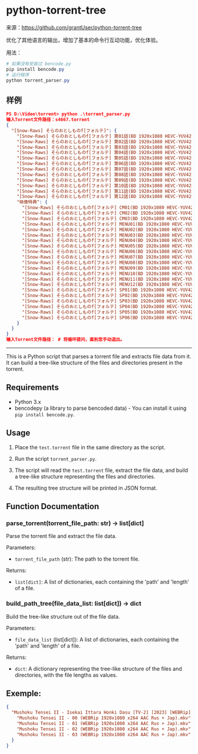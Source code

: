 # python-torrent-tree

来源：https://github.com/grantUser/python-torrent-tree

优化了其他语言的输出，增加了基本的命令行互动功能，优化体验。

用法：

```powershell
# 如果没有安装过 bencode.py
pip install bencode.py
# 运行程序
python torrent_parser.py
```

## 样例

```json
PS D:\Video\torrent> python .\torrent_parser.py
输入Torrent文件路径：s4667.torrent
{
  "[Snow-Raws] そらのおとしものf[フォルテ]": {
    "[Snow-Raws] そらのおとしものf[フォルテ] 第01話(BD 1920x1080 HEVC-YUV420P10 FLACx2).mkv": 1807244349,
    "[Snow-Raws] そらのおとしものf[フォルテ] 第02話(BD 1920x1080 HEVC-YUV420P10 FLACx2).mkv": 1845941503,
    "[Snow-Raws] そらのおとしものf[フォルテ] 第03話(BD 1920x1080 HEVC-YUV420P10 FLACx2).mkv": 2012186249,
    "[Snow-Raws] そらのおとしものf[フォルテ] 第04話(BD 1920x1080 HEVC-YUV420P10 FLACx2).mkv": 1737666172,
    "[Snow-Raws] そらのおとしものf[フォルテ] 第05話(BD 1920x1080 HEVC-YUV420P10 FLACx2).mkv": 1676025054,
    "[Snow-Raws] そらのおとしものf[フォルテ] 第06話(BD 1920x1080 HEVC-YUV420P10 FLACx2).mkv": 1685256173,
    "[Snow-Raws] そらのおとしものf[フォルテ] 第07話(BD 1920x1080 HEVC-YUV420P10 FLACx2).mkv": 1850239983,
    "[Snow-Raws] そらのおとしものf[フォルテ] 第08話(BD 1920x1080 HEVC-YUV420P10 FLACx2).mkv": 1758662032,
    "[Snow-Raws] そらのおとしものf[フォルテ] 第09話(BD 1920x1080 HEVC-YUV420P10 FLACx2).mkv": 1497744894,
    "[Snow-Raws] そらのおとしものf[フォルテ] 第10話(BD 1920x1080 HEVC-YUV420P10 FLACx2).mkv": 1343352926,
    "[Snow-Raws] そらのおとしものf[フォルテ] 第11話(BD 1920x1080 HEVC-YUV420P10 FLACx2).mkv": 1579451144,
    "[Snow-Raws] そらのおとしものf[フォルテ] 第12話(BD 1920x1080 HEVC-YUV420P10 FLACx2).mkv": 1390658326,
    "映像特典": {
      "[Snow-Raws] そらのおとしものf[フォルテ] CM01(BD 1920x1080 HEVC-YUV420P10 FLAC).mkv": 31615209,
      "[Snow-Raws] そらのおとしものf[フォルテ] CM02(BD 1920x1080 HEVC-YUV420P10 FLAC).mkv": 32216217,
      "[Snow-Raws] そらのおとしものf[フォルテ] CM03(BD 1920x1080 HEVC-YUV420P10 FLAC).mkv": 25546298,
      "[Snow-Raws] そらのおとしものf[フォルテ] MENU01(BD 1920x1080 HEVC-YUV420P10 FLAC).mkv": 9265709,
      "[Snow-Raws] そらのおとしものf[フォルテ] MENU02(BD 1920x1080 HEVC-YUV420P10 FLAC).mkv": 9118737,
      "[Snow-Raws] そらのおとしものf[フォルテ] MENU03(BD 1920x1080 HEVC-YUV420P10 FLAC).mkv": 8496484,
      "[Snow-Raws] そらのおとしものf[フォルテ] MENU04(BD 1920x1080 HEVC-YUV420P10 FLAC).mkv": 8748018,
      "[Snow-Raws] そらのおとしものf[フォルテ] MENU05(BD 1920x1080 HEVC-YUV420P10 FLAC).mkv": 10802966,
      "[Snow-Raws] そらのおとしものf[フォルテ] MENU06(BD 1920x1080 HEVC-YUV420P10 FLAC).mkv": 10373027,
      "[Snow-Raws] そらのおとしものf[フォルテ] MENU07(BD 1920x1080 HEVC-YUV420P10 FLAC).mkv": 11934402,
      "[Snow-Raws] そらのおとしものf[フォルテ] MENU08(BD 1920x1080 HEVC-YUV420P10 FLAC).mkv": 12353283,
      "[Snow-Raws] そらのおとしものf[フォルテ] MENU09(BD 1920x1080 HEVC-YUV420P10 FLAC).mkv": 10379625,
      "[Snow-Raws] そらのおとしものf[フォルテ] MENU10(BD 1920x1080 HEVC-YUV420P10 FLAC).mkv": 10699775,
      "[Snow-Raws] そらのおとしものf[フォルテ] MENU11(BD 1920x1080 HEVC-YUV420P10 FLAC).mkv": 9894546,
      "[Snow-Raws] そらのおとしものf[フォルテ] MENU12(BD 1920x1080 HEVC-YUV420P10 FLAC).mkv": 10291858,
      "[Snow-Raws] そらのおとしものf[フォルテ] SP01(BD 1920x1080 HEVC-YUV420P10 FLAC).mkv": 520083419,
      "[Snow-Raws] そらのおとしものf[フォルテ] SP02(BD 1920x1080 HEVC-YUV420P10 FLAC).mkv": 289139533,
      "[Snow-Raws] そらのおとしものf[フォルテ] SP03(BD 1920x1080 HEVC-YUV420P10 FLAC).mkv": 146292040,
      "[Snow-Raws] そらのおとしものf[フォルテ] SP04(BD 1920x1080 HEVC-YUV420P10 FLAC).mkv": 157016711,
      "[Snow-Raws] そらのおとしものf[フォルテ] SP05(BD 1920x1080 HEVC-YUV420P10 FLAC).mkv": 179551206,
      "[Snow-Raws] そらのおとしものf[フォルテ] SP06(BD 1920x1080 HEVC-YUV420P10 FLAC).mkv": 535416716
    }
  }
}
输入Torrent文件路径： # 将循环提问，直到您手动退出。 
```



---------------

This is a Python script that parses a torrent file and extracts file data from it. It can build a tree-like structure of the files and directories present in the torrent.

## Requirements

- Python 3.x
- bencodepy (a library to parse bencoded data) - You can install it using `pip install bencode.py`.

## Usage

1. Place the `test.torrent` file in the same directory as the script.

2. Run the script `torrent_parser.py`.

3. The script will read the `test.torrent` file, extract the file data, and build a tree-like structure representing the files and directories.

4. The resulting tree structure will be printed in JSON format.

## Function Documentation

### parse_torrent(torrent_file_path: str) -> list[dict]

Parse the torrent file and extract the file data.

Parameters:
- `torrent_file_path` (str): The path to the torrent file.

Returns:
- `list[dict]`: A list of dictionaries, each containing the 'path' and 'length' of a file.

### build_path_tree(file_data_list: list[dict]) -> dict

Build the tree-like structure out of the file data.

Parameters:
- `file_data_list` (list[dict]): A list of dictionaries, each containing the 'path' and 'length' of a file.

Returns:
- `dict`: A dictionary representing the tree-like structure of the files and directories, with the file lengths as values.

## Exemple:

```json
{
  "Mushoku Tensei II - Isekai Ittara Honki Dasu [TV-2] [2023] [WEBRip] [1080p] [RUS + JAP]": {
    "Mushoku Tensei II - 00 (WEBRip 1920x1080 x264 AAC Rus + Jap).mkv": 1076851686,
    "Mushoku Tensei II - 01 (WEBRip 1920x1080 x264 AAC Rus + Jap).mkv": 1076777825,
    "Mushoku Tensei II - 02 (WEBRip 1920x1080 x264 AAC Rus + Jap).mkv": 1303506293,
    "Mushoku Tensei II - 03 (WEBRip 1920x1080 x264 AAC Rus + Jap).mkv": 1029535452
  }
}
```
